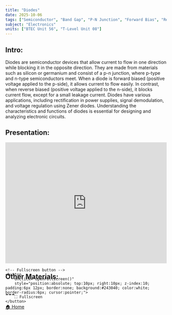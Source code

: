 ```yaml
---
title: "Diodes"
date: 2025-10-06
tags: ["Semiconductor", "Band Gap", "P-N Junction", "Forward Bias", "Reverse Bias", "Zener Diode", "Voltage Regulator"]
subject: "Electronics"
units: ["BTEC Unit 56", "T-Level Unit 08"]
---
```


## Intro:

Diodes are semiconductor devices that allow current to flow in one direction while blocking it in the opposite direction. They are made from materials such as silicon or germanium and consist of a p-n junction, where p-type and n-type semiconductors meet. When a diode is forward biased (positive voltage applied to the p-side), it allows current to flow easily. In contrast, when reverse biased (positive voltage applied to the n-side), it blocks current flow, except for a small leakage current. Diodes have various applications, including rectification in power supplies, signal demodulation, and voltage regulation using Zener diodes. Understanding the characteristics and functions of diodes is essential for designing and analyzing electronic circuits.


## Presentation:

<div id="pdf-container" style="position: relative; width: 100%; height: 0; padding-top: 75%;">
    <iframe 
        id="pdf-frame"
        src="https://EngineeringShare.github.io/engineering-hub/presentations/Diodes.pdf"
        style="position: absolute; top: 0; left: 0; width: 100%; height: 100%; border: none;" 
        allowfullscreen
        webkitallowfullscreen
        mozallowfullscreen>
    </iframe>

    <!-- Fullscreen button -->
    <button 
        onclick="openFullscreen()" 
        style="position:absolute; top:10px; right:10px; z-index:10; padding:6px 12px; border:none; background:#243040; color:white; border-radius:6px; cursor:pointer;">
        ⛶ Fullscreen
    </button>
</div>

<script>
    function openFullscreen() {
        const elem = document.getElementById("pdf-frame");
        if (elem.requestFullscreen) {
            elem.requestFullscreen();
        } else if (elem.webkitRequestFullscreen) { // Safari
            elem.webkitRequestFullscreen();
        } else if (elem.msRequestFullscreen) { // IE11
            elem.msRequestFullscreen();
        }
    }
</script>

## Other Materials:

## ---

<a href="https://engineeringshare.github.io/engineering-hub">🏠 Home</a>
